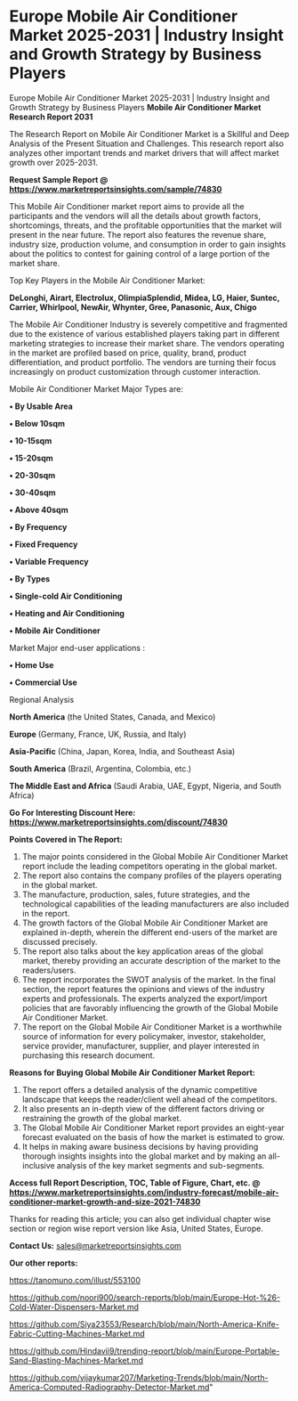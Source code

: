 # Europe Mobile Air Conditioner Market 2025-2031 | Industry Insight and Growth Strategy by Business Players
 Europe Mobile Air Conditioner Market 2025-2031 | Industry Insight and Growth Strategy by Business Players
<strong>Mobile Air Conditioner Market Research Report 2031</strong>

The Research Report on Mobile Air Conditioner Market is a Skillful and Deep Analysis of the Present Situation and Challenges. This research report also analyzes other important trends and market drivers that will affect market growth over 2025-2031.

<strong>Request Sample Report @ <a href=https://www.marketreportsinsights.com/sample/74830>https://www.marketreportsinsights.com/sample/74830</a></strong>

This Mobile Air Conditioner market report aims to provide all the participants and the vendors will all the details about growth factors, shortcomings, threats, and the profitable opportunities that the market will present in the near future. The report also features the revenue share, industry size, production volume, and consumption in order to gain insights about the politics to contest for gaining control of a large portion of the market share.

Top Key Players in the Mobile Air Conditioner Market:

<strong>DeLonghi, Airart, Electrolux, OlimpiaSplendid, Midea, LG, Haier, Suntec, Carrier, Whirlpool, NewAir, Whynter, Gree, Panasonic, Aux, Chigo</strong>

The Mobile Air Conditioner Industry is severely competitive and fragmented due to the existence of various established players taking part in different marketing strategies to increase their market share. The vendors operating in the market are profiled based on price, quality, brand, product differentiation, and product portfolio. The vendors are turning their focus increasingly on product customization through customer interaction.

Mobile Air Conditioner Market Major Types are:

<strong>• By Usable Area

• Below 10sqm

• 10-15sqm

• 15-20sqm

• 20-30sqm

• 30-40sqm

• Above 40sqm

• By Frequency

• Fixed Frequency

• Variable Frequency

• By Types

• Single-cold Air Conditioning

• Heating and Air Conditioning

• Mobile Air Conditioner</strong>

Market Major end-user applications :

<strong>• Home Use

• Commercial Use</strong>

Regional Analysis

</u><strong><b>North America</b></strong> (the United States, Canada, and Mexico)

<strong><b>Europe </b></strong>(Germany, France, UK, Russia, and Italy)

<strong><b>Asia-Pacific</b></strong> (China, Japan, Korea, India, and Southeast Asia)

<strong><b>South America</b></strong> (Brazil, Argentina, Colombia, etc.)

<strong><b>The Middle East and Africa</b></strong> (Saudi Arabia, UAE, Egypt, Nigeria, and South Africa)

<strong>Go For Interesting Discount Here: <a href=https://www.marketreportsinsights.com/discount/74830>https://www.marketreportsinsights.com/discount/74830</a></strong>

<strong>Points Covered in The Report:</strong>
<ol>
  <li>The major points considered in the Global Mobile Air Conditioner Market report include the leading competitors operating in the global market.</li>
  <li>The report also contains the company profiles of the players operating in the global market.</li>
  <li>The manufacture, production, sales, future strategies, and the technological capabilities of the leading manufacturers are also included in the report.</li>
  <li>The growth factors of the Global Mobile Air Conditioner Market are explained in-depth, wherein the different end-users of the market are discussed precisely.</li>
  <li>The report also talks about the key application areas of the global market, thereby providing an accurate description of the market to the readers/users.</li>
  <li>The report incorporates the SWOT analysis of the market. In the final section, the report features the opinions and views of the industry experts and professionals. The experts analyzed the export/import policies that are favorably influencing the growth of the Global Mobile Air Conditioner Market.</li>
  <li>The report on the Global Mobile Air Conditioner Market is a worthwhile source of information for every policymaker, investor, stakeholder, service provider, manufacturer, supplier, and player interested in purchasing this research document.</li>
</ol>
<strong>Reasons for Buying Global Mobile Air Conditioner Market Report:</strong>

<ol>
  <li>The report offers a detailed analysis of the dynamic competitive landscape that keeps the reader/client well ahead of the competitors.</li>
  <li>It also presents an in-depth view of the different factors driving or restraining the growth of the global market.</li>
  <li>The Global Mobile Air Conditioner Market report provides an eight-year forecast evaluated on the basis of how the market is estimated to grow.</li>
  <li>It helps in making aware business decisions by having providing thorough insights insights into the global market and by making an all-inclusive analysis of the key market segments and sub-segments.</li>
</ol>
<strong>Access full Report Description, TOC, Table of Figure, Chart, etc. @ <a href=https://www.marketreportsinsights.com/industry-forecast/mobile-air-conditioner-market-growth-and-size-2021-74830>https://www.marketreportsinsights.com/industry-forecast/mobile-air-conditioner-market-growth-and-size-2021-74830</a></strong>


Thanks for reading this article; you can also get individual chapter wise section or region wise report version like Asia, United States, Europe.

<strong>Contact Us:</strong>
sales@marketreportsinsights.com

<strong>Our other reports:</strong>

<a href=https://tanomuno.com/illust/553100>https://tanomuno.com/illust/553100</a>

<a href=https://github.com/noori900/search-reports/blob/main/Europe-Hot-%26-Cold-Water-Dispensers-Market.md>https://github.com/noori900/search-reports/blob/main/Europe-Hot-%26-Cold-Water-Dispensers-Market.md</a>

<a href=https://github.com/Siya23553/Research/blob/main/North-America-Knife-Fabric-Cutting-Machines-Market.md>https://github.com/Siya23553/Research/blob/main/North-America-Knife-Fabric-Cutting-Machines-Market.md</a>

<a href=https://github.com/Hindavii9/trending-report/blob/main/Europe-Portable-Sand-Blasting-Machines-Market.md>https://github.com/Hindavii9/trending-report/blob/main/Europe-Portable-Sand-Blasting-Machines-Market.md</a>

<a href=https://github.com/vijaykumar207/Marketing-Trends/blob/main/North-America-Computed-Radiography-Detector-Market.md>https://github.com/vijaykumar207/Marketing-Trends/blob/main/North-America-Computed-Radiography-Detector-Market.md</a>"
